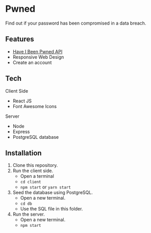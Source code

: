 # Pwned

Find out if your password has been compromised in a data breach.

## Features

* [Have I Been Pwned API](https://haveibeenpwned.com/API/v2)
* Responsive Web Design
* Create an account

## Tech

Client Side
* React JS
* Font Awesome Icons

Server
* Node
* Express
* PostgreSQL database

## Installation

1. Clone this repository.
2. Run the client side.
    * Open a terminal
    * `cd client`
    * `npm start` or `yarn start`
3. Seed the database using PostgreSQL.
    * Open a new terminal.
    * `cd db`
    * Use the SQL file in this folder.
4. Run the server.
    * Open a new terminal.
    * `npm start`
